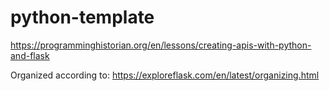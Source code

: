 # python-template

https://programminghistorian.org/en/lessons/creating-apis-with-python-and-flask


Organized according to: https://exploreflask.com/en/latest/organizing.html
